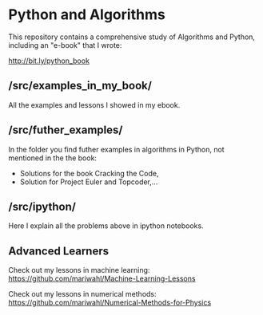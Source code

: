 Python and Algorithms
======================

This repository contains a comprehensive study of Algorithms and Python, including an "e-book" that I wrote: 

http://bit.ly/python_book 



/src/examples_in_my_book/
-------------------------

All the examples and lessons I showed in my ebook.


/src/futher_examples/
---------------------

In the folder you find futher examples in algorithms in Python, not mentioned in the the book:

* Solutions for the book Cracking the Code, 
* Solution for Project Euler and Topcoder,...


/src/ipython/
-------------

Here I explain all the problems above in ipython notebooks.



Advanced Learners
-----------------
Check out my lessons in machine learning:
https://github.com/mariwahl/Machine-Learning-Lessons


Check out my lessons in numerical methods:
https://github.com/mariwahl/Numerical-Methods-for-Physics


